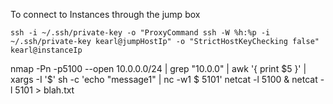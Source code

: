 To connect to Instances through the jump box

    ssh -i ~/.ssh/private-key -o "ProxyCommand ssh -W %h:%p -i ~/.ssh/private-key kearl@jumpHostIp" -o "StrictHostKeyChecking false" kearl@instanceIp


nmap -Pn -p5100 --open 10.0.0.0/24 | grep "10.0.0" | awk '{ print $5 }' | xargs -I '$' sh -c 'echo "message1" | nc -w1 $ 5101'
netcat -l 5100 & netcat -l 5101 > blah.txt
